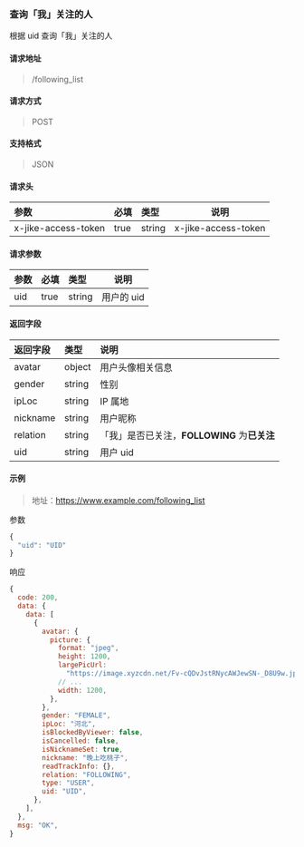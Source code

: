 ### 查询「我」关注的人

根据 uid 查询「我」关注的人

#### 请求地址

> /following_list

#### 请求方式

> POST

#### 支持格式

> JSON

#### 请求头

| 参数                | 必填 | 类型   | 说明                |
| :------------------ | :--- | :----- | ------------------- |
| x-jike-access-token | true | string | x-jike-access-token |

#### 请求参数

| 参数 | 必填 | 类型   | 说明       |
| :--- | :--- | :----- | ---------- |
| uid  | true | string | 用户的 uid |

#### 返回字段

| 返回字段 | 类型   | 说明                                         |
| :------- | :----- | :------------------------------------------- |
| avatar   | object | 用户头像相关信息                             |
| gender   | string | 性别                                         |
| ipLoc    | string | IP 属地                                      |
| nickname | string | 用户昵称                                     |
| relation | string | 「我」是否已关注，**FOLLOWING** 为**已关注** |
| uid      | string | 用户 uid                                     |


#### 示例

> 地址：https://www.example.com/following_list

参数
```javascript
{
  "uid": "UID"
}
```
响应

```javascript
{
  code: 200,
  data: {
    data: [
      {
        avatar: {
          picture: {
            format: "jpeg",
            height: 1200,
            largePicUrl:
              "https://image.xyzcdn.net/Fv-cQDvJstRNycAWJewSN-_D8U9w.jpg@large",
            // ...
            width: 1200,
          },
        },
        gender: "FEMALE",
        ipLoc: "河北",
        isBlockedByViewer: false,
        isCancelled: false,
        isNicknameSet: true,
        nickname: "晚上吃桃子",
        readTrackInfo: {},
        relation: "FOLLOWING",
        type: "USER",
        uid: "UID",
      },
    ],
  },
  msg: "OK",
}
```

